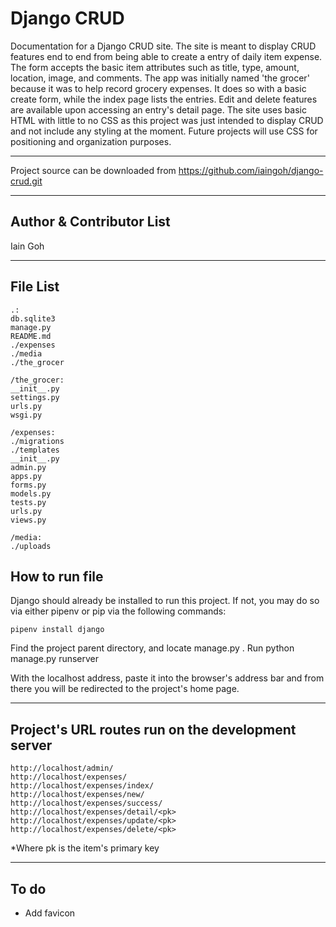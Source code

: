 # Django CRUD

Documentation for a Django CRUD site. The site is meant to display CRUD features end to end from being able to create a entry of daily item expense. The form accepts the basic item attributes such as title, type, amount, location, image, and comments. The app was initially named 'the grocer' because it was to help record grocery expenses. It does so with a basic create form, while the index page lists the entries. Edit and delete features are available upon accessing an entry's detail page. The site uses basic HTML with little to no CSS as this project was just intended to display CRUD and not include any styling at the moment. Future projects will use CSS for positioning and organization purposes.

---

Project source can be downloaded from https://github.com/iaingoh/django-crud.git

---

## Author & Contributor List

Iain Goh

---

## File List

```
.:
db.sqlite3
manage.py
README.md
./expenses
./media
./the_grocer
```
```
/the_grocer:
__init__.py
settings.py
urls.py
wsgi.py
```
```
/expenses:
./migrations
./templates
__init__.py
admin.py
apps.py
forms.py
models.py
tests.py
urls.py
views.py
```
```
/media:
./uploads
```

## How to run file
Django should already be installed to run this project. If not, you may do so via either pipenv or pip via the following commands:
```
pipenv install django
```

Find the project parent directory, and locate manage.py .
Run python manage.py runserver

With the localhost address, paste it into the browser's address bar and from there you will be redirected to the project's home page.

---

## Project's URL routes run on the development server

```
http://localhost/admin/
http://localhost/expenses/
http://localhost/expenses/index/
http://localhost/expenses/new/
http://localhost/expenses/success/
http://localhost/expenses/detail/<pk>
http://localhost/expenses/update/<pk>
http://localhost/expenses/delete/<pk>
```
*Where pk is the item's primary key

---

## To do
- Add favicon
